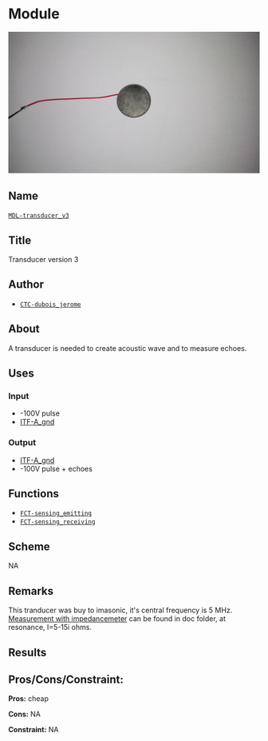 # Module
![](viewme.png)

## Name
[`MDL-transducer_v3`]()

## Title
Transducer version 3

## Author
* [`CTC-dubois_jerome`]()

## About
A transducer is needed to create acoustic wave and to measure echoes.

## Uses
### Input
* -100V pulse
* [ITF-A_gnd]()

### Output
* [ITF-A_gnd]()
* -100V pulse + echoes

## Functions
* [`FCT-sensing_emitting`]()
* [`FCT-sensing_receiving`]()

## Scheme
NA

## Remarks
This tranducer was buy to imasonic, it's central frequency is 5 MHz. [Measurement with impedancemeter](./doc/impedance.png) can be found in doc folder, at resonance, I=5-15i ohms.

## Results

## Pros/Cons/Constraint:

**Pros:** cheap

**Cons:** NA

**Constraint:** NA
